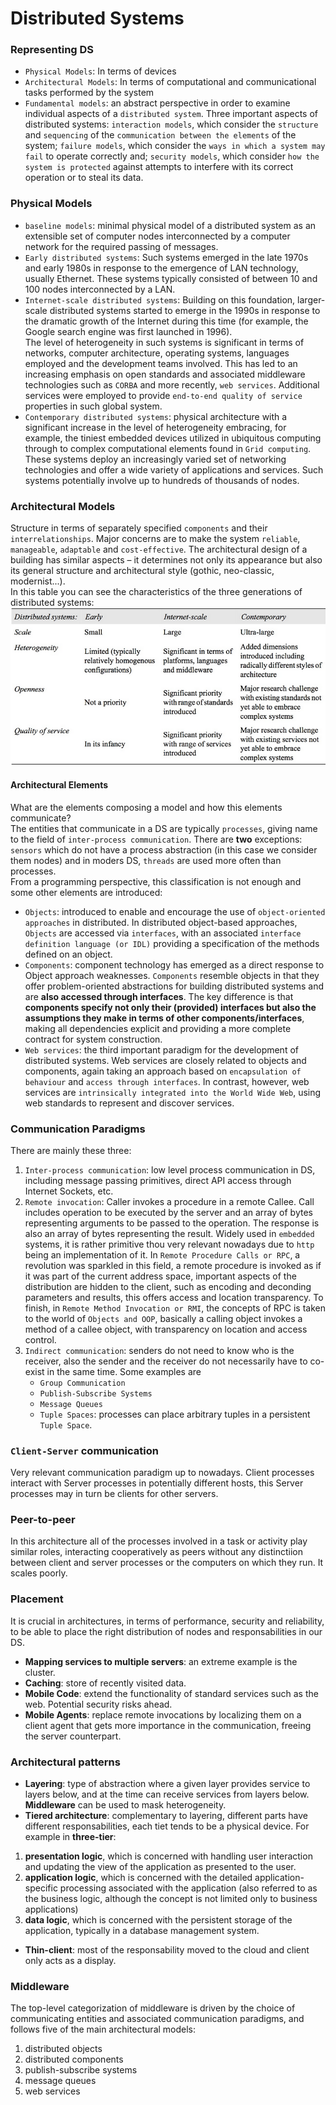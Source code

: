 # Distributed Systems


### Representing DS
* `Physical Models`: In terms of devices
* `Architectural Models`: In terms of computational and communicational tasks performed by the system
* `Fundamental models`: an abstract perspective in order to examine individual aspects of a `distributed system`. Three important aspects of distributed systems: `interaction models`, which consider the `structure` and `sequencing` of the `communication between the elements` of the system; `failure models`, which consider the `ways in which a system may fail` to operate correctly and; `security models`, which consider `how the system is protected` against attempts to interfere with its correct operation or to steal its data.

### Physical Models
* `baseline models`: minimal physical model of a distributed system as an extensible set of computer nodes interconnected by a computer network for the required passing of messages.
* `Early distributed systems`: Such systems emerged in the late 1970s and early 1980s in response to the emergence of LAN technology, usually Ethernet. These systems typically consisted of between 10 and 100 nodes interconnected by a LAN.
* `Internet-scale distributed systems`: Building on this foundation, larger-scale distributed systems started to emerge in the 1990s in response to the dramatic growth of the Internet during this time (for example, the Google search engine was first launched in 1996).  
The level of heterogeneity in such systems is significant in terms of networks, computer architecture, operating systems, languages employed and the development teams involved. This has led to an increasing emphasis on open standards and associated middleware technologies such as `CORBA` and more recently, `web services`. Additional services were employed to provide `end-to-end quality of service` properties in such global system.
* `Contemporary distributed systems`: physical architecture with a significant increase in the level of heterogeneity embracing, for example, the tiniest embedded devices utilized in ubiquitous computing through to complex computational elements found in `Grid computing`. These systems deploy an increasingly varied set of networking technologies and offer a wide variety of applications and services. Such systems potentially involve up to hundreds of thousands of nodes.

### Architectural Models
Structure in terms of separately specified `components` and their `interrelationships`. Major concerns are to make the system `reliable`, `manageable`, `adaptable` and `cost-effective`. The architectural design of a building has similar aspects – it determines not only its appearance but also its general structure and architectural style (gothic, neo-classic, modernist...).  
In this table you can see the characteristics of the three generations of distributed systems:
![Generations of DS](./img/sec2-1.png)  

#### Architectural Elements
What are the elements composing a model and how this elements communicate?  
The entities that communicate in a DS are typically `processes`, giving name to the field of `inter-process communication`. There are **two** exceptions: `sensors` which do not have a process abstraction (in this case we consider them nodes) and in moders DS, `threads` are used more often than processes.  
From a programming perspective, this classification is not enough and some other elements are introduced:
* `Objects`: introduced to enable and encourage the use of `object-oriented approaches` in distributed. In distributed object-based approaches, `Objects` are accessed via `interfaces`, with an associated `interface definition language (or IDL)` providing a specification of the methods defined on an object.
* `Components`: component technology has emerged as a direct response to Object approach weaknesses. `Components` resemble objects in that they offer problem-oriented abstractions for building distributed systems and are **also accessed through interfaces**. The key difference is that **components specify not only their (provided) interfaces but also the assumptions they make in terms of other components/interfaces**, making all dependencies explicit and providing a more complete contract for system construction.
* `Web services`: the third important paradigm for the development of distributed systems. Web services are closely related to objects and components, again taking an approach based on `encapsulation of behaviour` and `access through interfaces`. In contrast, however, web services are `intrinsically integrated into the World Wide Web`, using web standards to represent and discover services.

### Communication Paradigms
There are mainly these three:
1. `Inter-process communication`: low level process communication in DS, including message passing primitives, direct API access through Internet Sockets, etc.
1. `Remote invocation`: Caller invokes a procedure in a remote Callee. Call includes operation to be executed by the server and an array of bytes representing arguments to be passed to the operation. The response is also an array of bytes representing the result. Widely used in `embedded` systems, it is rather primitive thou very relevant nowadays due to `http` being an implementation of it. In `Remote Procedure Calls or RPC`, a revolution was sparkled in this field, a remote procedure is invoked as if it was part of the current address space, important aspects of the distribution are hidden to the client, such as encoding and deconding parameters and results, this offers access and location transparency. To finish, in `Remote Method Invocation or RMI`, the concepts of RPC is taken to the world of `Objects and OOP`, basically a calling object invokes a method of a callee object, with transparency on location and access control.
1. `Indirect communication`: senders do not need to know who is the receiver, also the sender and the receiver do not necessarily have to co-exist in the same time. Some examples are
	* `Group Communication`
	* `Publish-Subscribe Systems`
	* `Message Queues`
	* `Tuple Spaces`: processes can place arbitrary tuples in a persistent `Tuple Space`.

### `Client-Server` communication
Very relevant communication paradigm up to nowadays. Client processes interact with Server processes in potentially different hosts, this Server processes may in turn be clients for other servers.

### Peer-to-peer
In this architecture all of the processes involved in a task or activity play similar roles, interacting cooperatively as peers without any distinctiion between client
and server processes or the computers on which they run. It scales poorly.

### Placement
It is crucial in architectures, in terms of performance, security and reliability, to be able to place the right distribution of nodes and responsabilities in our DS.
* **Mapping services to multiple servers**: an extreme example is the cluster.
* **Caching**: store of recently visited data.
* **Mobile Code**: extend the functionality of standard services such as the web. Potential security risks ahead.
* **Mobile Agents**: replace remote invocations by localizing them on a client agent that gets more importance in the communication, freeing the server counterpart.

### Architectural patterns
* **Layering**: type of abstraction where a given layer provides service to layers below, and at the time can receive services from layers below. **Middleware** can be used to mask heterogeneity.
* **Tiered architecture**: complementary to layering, different parts have different responsabilities, each tiet tends to be a physical device. For example in **three-tier**:
1. **presentation logic**, which is concerned with handling user interaction and updating the view of the application as presented to the user.
1. **application logic**, which is concerned with the detailed application-specific processing associated with the application (also referred to as the business logic, although the concept is not limited only to business applications)
1. **data logic**, which is concerned with the persistent storage of the application, typically in a database management system.
* **Thin-client**: most of the responsability moved to the cloud and client only acts as a display.

### Middleware
The top-level categorization of middleware is driven by the choice of communicating entities and associated communication paradigms, and follows five of the main architectural models:
1. distributed objects
1. distributed components
1. publish-subscribe systems
1. message queues
1. web services
